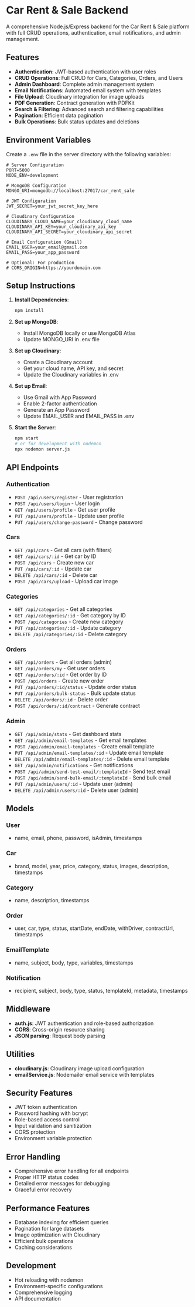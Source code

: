 # Car Rent & Sale Backend

A comprehensive Node.js/Express backend for the Car Rent & Sale platform with full CRUD operations, authentication, email notifications, and admin management.

## Features

- **Authentication**: JWT-based authentication with user roles
- **CRUD Operations**: Full CRUD for Cars, Categories, Orders, and Users
- **Admin Dashboard**: Complete admin management system
- **Email Notifications**: Automated email system with templates
- **File Upload**: Cloudinary integration for image uploads
- **PDF Generation**: Contract generation with PDFKit
- **Search & Filtering**: Advanced search and filtering capabilities
- **Pagination**: Efficient data pagination
- **Bulk Operations**: Bulk status updates and deletions

## Environment Variables

Create a `.env` file in the server directory with the following variables:

```env
# Server Configuration
PORT=5000
NODE_ENV=development

# MongoDB Configuration
MONGO_URI=mongodb://localhost:27017/car_rent_sale

# JWT Configuration
JWT_SECRET=your_jwt_secret_key_here

# Cloudinary Configuration
CLOUDINARY_CLOUD_NAME=your_cloudinary_cloud_name
CLOUDINARY_API_KEY=your_cloudinary_api_key
CLOUDINARY_API_SECRET=your_cloudinary_api_secret

# Email Configuration (Gmail)
EMAIL_USER=your_email@gmail.com
EMAIL_PASS=your_app_password

# Optional: For production
# CORS_ORIGIN=https://yourdomain.com
```

## Setup Instructions

1. **Install Dependencies**:
   ```bash
   npm install
   ```

2. **Set up MongoDB**:
   - Install MongoDB locally or use MongoDB Atlas
   - Update MONGO_URI in .env file

3. **Set up Cloudinary**:
   - Create a Cloudinary account
   - Get your cloud name, API key, and secret
   - Update the Cloudinary variables in .env

4. **Set up Email**:
   - Use Gmail with App Password
   - Enable 2-factor authentication
   - Generate an App Password
   - Update EMAIL_USER and EMAIL_PASS in .env

5. **Start the Server**:
   ```bash
   npm start
   # or for development with nodemon
   npx nodemon server.js
   ```

## API Endpoints

### Authentication
- `POST /api/users/register` - User registration
- `POST /api/users/login` - User login
- `GET /api/users/profile` - Get user profile
- `PUT /api/users/profile` - Update user profile
- `PUT /api/users/change-password` - Change password

### Cars
- `GET /api/cars` - Get all cars (with filters)
- `GET /api/cars/:id` - Get car by ID
- `POST /api/cars` - Create new car
- `PUT /api/cars/:id` - Update car
- `DELETE /api/cars/:id` - Delete car
- `POST /api/cars/upload` - Upload car image

### Categories
- `GET /api/categories` - Get all categories
- `GET /api/categories/:id` - Get category by ID
- `POST /api/categories` - Create new category
- `PUT /api/categories/:id` - Update category
- `DELETE /api/categories/:id` - Delete category

### Orders
- `GET /api/orders` - Get all orders (admin)
- `GET /api/orders/my` - Get user orders
- `GET /api/orders/:id` - Get order by ID
- `POST /api/orders` - Create new order
- `PUT /api/orders/:id/status` - Update order status
- `PUT /api/orders/bulk-status` - Bulk update status
- `DELETE /api/orders/:id` - Delete order
- `POST /api/orders/:id/contract` - Generate contract

### Admin
- `GET /api/admin/stats` - Get dashboard stats
- `GET /api/admin/email-templates` - Get email templates
- `POST /api/admin/email-templates` - Create email template
- `PUT /api/admin/email-templates/:id` - Update email template
- `DELETE /api/admin/email-templates/:id` - Delete email template
- `GET /api/admin/notifications` - Get notifications
- `POST /api/admin/send-test-email/:templateId` - Send test email
- `POST /api/admin/send-bulk-email/:templateId` - Send bulk email
- `PUT /api/admin/users/:id` - Update user (admin)
- `DELETE /api/admin/users/:id` - Delete user (admin)

## Models

### User
- name, email, phone, password, isAdmin, timestamps

### Car
- brand, model, year, price, category, status, images, description, timestamps

### Category
- name, description, timestamps

### Order
- user, car, type, status, startDate, endDate, withDriver, contractUrl, timestamps

### EmailTemplate
- name, subject, body, type, variables, timestamps

### Notification
- recipient, subject, body, type, status, templateId, metadata, timestamps

## Middleware

- **auth.js**: JWT authentication and role-based authorization
- **CORS**: Cross-origin resource sharing
- **JSON parsing**: Request body parsing

## Utilities

- **cloudinary.js**: Cloudinary image upload configuration
- **emailService.js**: Nodemailer email service with templates

## Security Features

- JWT token authentication
- Password hashing with bcrypt
- Role-based access control
- Input validation and sanitization
- CORS protection
- Environment variable protection

## Error Handling

- Comprehensive error handling for all endpoints
- Proper HTTP status codes
- Detailed error messages for debugging
- Graceful error recovery

## Performance Features

- Database indexing for efficient queries
- Pagination for large datasets
- Image optimization with Cloudinary
- Efficient bulk operations
- Caching considerations

## Development

- Hot reloading with nodemon
- Environment-specific configurations
- Comprehensive logging
- API documentation 